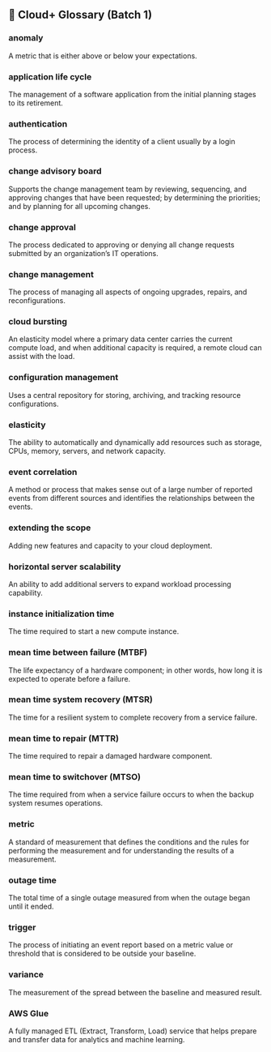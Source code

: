 ## 📘 Cloud+ Glossary (Batch 1)

### anomaly
A metric that is either above or below your expectations.

### application life cycle
The management of a software application from the initial planning stages to its retirement.

### authentication
The process of determining the identity of a client usually by a login process.

### change advisory board
Supports the change management team by reviewing, sequencing, and approving changes that have been requested; by determining the priorities; and by planning for all upcoming changes.

### change approval
The process dedicated to approving or denying all change requests submitted by an organization’s IT operations.

### change management
The process of managing all aspects of ongoing upgrades, repairs, and reconfigurations.

### cloud bursting
An elasticity model where a primary data center carries the current compute load, and when additional capacity is required, a remote cloud can assist with the load.

### configuration management
Uses a central repository for storing, archiving, and tracking resource configurations.

### elasticity
The ability to automatically and dynamically add resources such as storage, CPUs, memory, servers, and network capacity.

### event correlation
A method or process that makes sense out of a large number of reported events from different sources and identifies the relationships between the events.

### extending the scope
Adding new features and capacity to your cloud deployment.

### horizontal server scalability
An ability to add additional servers to expand workload processing capability.

### instance initialization time
The time required to start a new compute instance.

### mean time between failure (MTBF)
The life expectancy of a hardware component; in other words, how long it is expected to operate before a failure.

### mean time system recovery (MTSR)
The time for a resilient system to complete recovery from a service failure.

### mean time to repair (MTTR)
The time required to repair a damaged hardware component.

### mean time to switchover (MTSO)
The time required from when a service failure occurs to when the backup system resumes operations.

### metric
A standard of measurement that defines the conditions and the rules for performing the measurement and for understanding the results of a measurement.

### outage time
The total time of a single outage measured from when the outage began until it ended.

### trigger
The process of initiating an event report based on a metric value or threshold that is considered to be outside your baseline.

### variance
The measurement of the spread between the baseline and measured result.

### AWS Glue
A fully managed ETL (Extract, Transform, Load) service that helps prepare and transfer data for analytics and machine learning.
